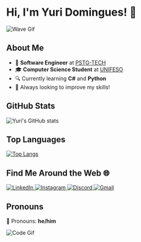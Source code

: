 # Hi, I'm Yuri Domingues! 👋

![Wave Gif](https://raw.githubusercontent.com/MartinHeinz/MartinHeinz/master/wave.gif)

## About Me

- 💼 **Software Engineer** at [PSTG-TECH](https://pstg.com.br/)
- 🎓 **Computer Science Student** at [UNIFESO](https://www.unifeso.edu.br)
- 🔍 Currently learning **C#** and **Python**
- 🌱 Always looking to improve my skills!

## GitHub Stats

![Yuri's GitHub stats](https://github-readme-stats.vercel.app/api?username=yuridomingues&show_icons=true&theme=dracula&bgcolor=transparent&hide_title=true)

## Top Languages

[![Top Langs](https://github-readme-stats.vercel.app/api/top-langs/?username=yuridomingues&theme=dracula&layout=compact&hide_title=true)](https://github.com/yuridomingues/github-readme-stats)

## Find Me Around the Web 🌐

<div>
  <a href="https://www.linkedin.com/in/yuri-domingues-63869b320/" target="_blank">
    <img src="https://img.shields.io/badge/LinkedIn-0077B5?style=for-the-badge&logo=linkedin&logoColor=white" alt="LinkedIn"/>
  </a>
  <a href="https://instagram.com/yuridomingues_" target="_blank">
    <img src="https://img.shields.io/badge/-Instagram-%23E4405F?style=for-the-badge&logo=instagram&logoColor=white" alt="Instagram"/>
  </a>
  <a href="https://discord.gg/gQn5tVZAYu" target="_blank">
    <img src="https://img.shields.io/badge/Discord-7289DA?style=for-the-badge&logo=discord&logoColor=white" alt="Discord"/>
  </a>
  <a href="mailto:yuridomingues.contato@gmail.com">
    <img src="https://img.shields.io/badge/-Gmail-%23333?style=for-the-badge&logo=gmail&logoColor=white" alt="Gmail"/>
  </a>
</div>

## Pronouns

💬 Pronouns: **he/him**

![Code Gif](https://raw.githubusercontent.com/othneildrew/Best-README-Template/master/images/coding.gif)
